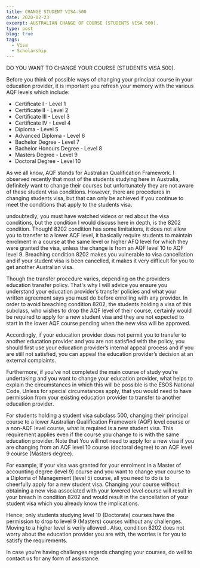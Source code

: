 ```yaml
---
title: CHANGE STUDENT VISA-500
date: 2020-02-23
excerpt: AUSTRALIAN CHANGE OF COURSE (STUDENTS VISA 500).
type: post
blog: true
tags:
  - Visa
  - Scholarship
---
```


DO YOU WANT TO CHANGE YOUR COURSE (STUDENTS VISA 500).

Before you think of possible ways of changing your principal course in your education provider, it is important you refresh your memory with the various AQF levels which include:

- Certificate I - Level 1
- Certificate II - Level 2
- Certificate III - Level 3
- Certificate IV - Level 4
- Diploma - Level 5
- Advanced Diploma - Level 6
- Bachelor Degree - Level 7
- Bachelor Honours Degree - Level 8
- Masters Degree - Level 9
- Doctoral Degree - Level 10

As we all know, AQF stands for Australian Qualification Framework. I observed recently that most of the students studying here in Australia, definitely want to change their courses but unfortunately they are not aware of these student visa conditions. However, there are procedures in changing students visa, but that can only be achieved if you continue to meet the conditions that apply to the students visa.

undoubtedly; you must have watched videos or red about the visa conditions, but the condition I would discuss here in depth, is the 8202 condition. Though! 8202 condition has some limitations, it does not allow you to transfer to a lower AQF level, it basically require students to maintain enrolment in a course at the same level or higher AFQ level for which they were granted the visa, unless the change is from an AQF level 10 to AQF level 9. Breaching condition 8202 makes you vulnerable to visa cancellation and if your student visa is been cancelled, it makes it very difficult for you to get another Australian visa.

Though the transfer procedure varies, depending on the providers education transfer policy. That's why I will advice you ensure you understand your education provider’s transfer policies and what your written agreement says you must do before enrolling with any provider. In order to avoid breaching condition 8202, the students holding a visa of this subclass, who wishes to drop the AQF level of their course, certainly would be required to apply for a new student visa and they are not expected to start in the lower AQF course pending when the new visa will be approved.

Accordingly, if your education provider does not permit you to transfer to another education provider and you are not satisfied with the policy, you should first use your education provider’s internal appeal process and if you are still not satisfied, you can appeal the education provider’s decision at an external complaints.

Furthermore, if you've not completed the main course of study you're undertaking and you want to change your education provider, what helps to explain the circumstances in which this will be possible is the ESOS National Code, Unless for special circumstances apply, that you would need to have permission from your existing education provider to transfer to another education provider.

For students holding a student visa subclass 500, changing their principal course to a lower Australian Qualification Framework (AQF) level course or a non-AQF level course, what is required is a new student visa. This requirement applies even if the course you change to is with the same education provider. Note that You will not need to apply for a new visa if you are changing from an AQF level 10 course (doctoral degree) to an AQF level 9 course (Masters degree).

For example, if your visa was granted for your enrolment in a Master of accounting degree (level 9) course and you want to change your course to a Diploma of Management (level 5) course, all you need to do is to cheerfully apply for a new student visa. Changing your course without obtaining a new visa associated with your lowered level course will result in your breach in condition 8202 and would result in the cancellation of your student visa which you already know the implications.

Hence; only students studying level 10 (Doctorate) courses have the permission to drop to level 9 (Masters) courses without any challenges. Moving to a higher level is verily allowed . Also, condition 8202 does not worry about the education provider you are with, the worries is for you to satisfy the requirements.

In case you're having challenges regards changing your courses, do well to contact us for any form of assistance.
